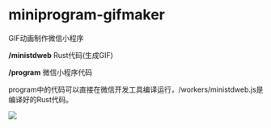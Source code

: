 # miniprogram-gifmaker

GIF动画制作微信小程序

<b>/ministdweb</b> Rust代码(生成GIF)

<b>/program</b> 微信小程序代码


program中的代码可以直接在微信开发工具编译运行，/workers/ministdweb.js是编译好的Rust代码。

<img src="https://github.com/planet0104/miniprogram-gifmaker/blob/master/screenshot.png" />